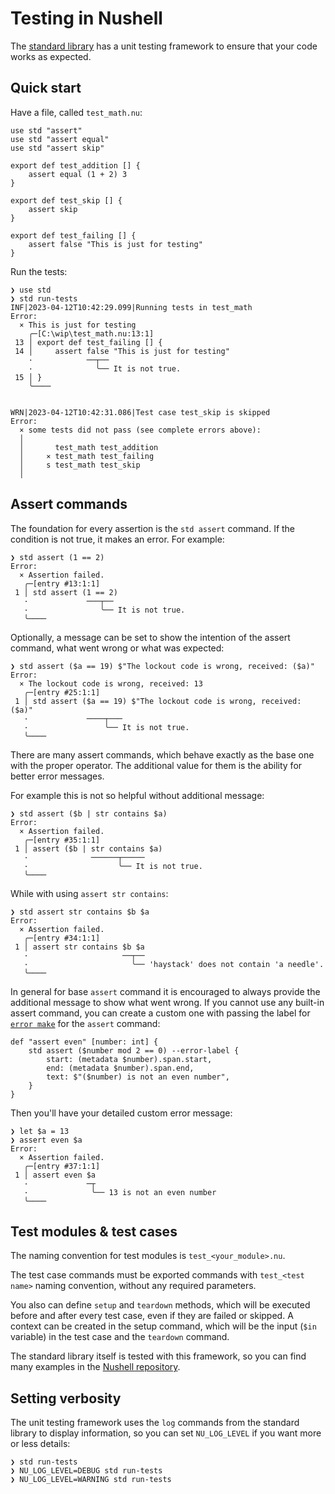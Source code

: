 # Testing in Nushell

The [standard library](standard_library.md) has a unit testing framework to ensure that your code works as expected.

## Quick start

Have a file, called `test_math.nu`:

```nushell
use std "assert"
use std "assert equal"
use std "assert skip"

export def test_addition [] {
    assert equal (1 + 2) 3
}

export def test_skip [] {
    assert skip
}

export def test_failing [] {
    assert false "This is just for testing"
}
```

Run the tests:

```
❯ use std
❯ std run-tests
INF|2023-04-12T10:42:29.099|Running tests in test_math
Error:
  × This is just for testing
    ╭─[C:\wip\test_math.nu:13:1]
 13 │ export def test_failing [] {
 14 │     assert false "This is just for testing"
    ·            ──┬──
    ·              ╰── It is not true.
 15 │ }
    ╰────


WRN|2023-04-12T10:42:31.086|Test case test_skip is skipped
Error:
  × some tests did not pass (see complete errors above):
  │
  │       test_math test_addition
  │     ⨯ test_math test_failing
  │     s test_math test_skip
  │
```


## Assert commands

The foundation for every assertion is the `std assert` command. If the condition is not true, it makes an error. For example:


```
❯ std assert (1 == 2)
Error:
  × Assertion failed.
   ╭─[entry #13:1:1]
 1 │ std assert (1 == 2)
   ·             ───┬──
   ·                ╰── It is not true.
   ╰────
```

Optionally, a message can be set to show the intention of the assert command, what went wrong or what was expected:

```nushell
❯ std assert ($a == 19) $"The lockout code is wrong, received: ($a)"
Error:
  × The lockout code is wrong, received: 13
   ╭─[entry #25:1:1]
 1 │ std assert ($a == 19) $"The lockout code is wrong, received: ($a)"
   ·             ────┬───
   ·                 ╰── It is not true.
   ╰────
```

There are many assert commands, which behave exactly as the base one with the proper operator. The additional value for them is the ability for better error messages.

For example this is not so helpful without additional message:

```
❯ std assert ($b | str contains $a)
Error:
  × Assertion failed.
   ╭─[entry #35:1:1]
 1 │ assert ($b | str contains $a)
   ·              ──────┬─────
   ·                    ╰── It is not true.
   ╰────
```

While with using `assert str contains`:

```
❯ std assert str contains $b $a
Error:
  × Assertion failed.
   ╭─[entry #34:1:1]
 1 │ assert str contains $b $a
   ·                     ──┬──
   ·                       ╰── 'haystack' does not contain 'a needle'.
   ╰────
```

In general for base `assert` command it is encouraged to always provide the additional message to show what went wrong. If you cannot use any built-in assert command, you can create a custom one with passing the label for [`error make`](error_make.md) for the `assert` command:

```
def "assert even" [number: int] {
    std assert ($number mod 2 == 0) --error-label {
        start: (metadata $number).span.start,
        end: (metadata $number).span.end,
        text: $"($number) is not an even number",
    }
}
```

Then you'll have your detailed custom error message:

```
❯ let $a = 13
❯ assert even $a
Error:
  × Assertion failed.
   ╭─[entry #37:1:1]
 1 │ assert even $a
   ·             ─┬
   ·              ╰── 13 is not an even number
   ╰────
```

## Test modules & test cases

The naming convention for test modules is `test_<your_module>.nu`.

The test case commands must be exported commands with `test_<test name>` naming convention, without any required parameters.

You also can define `setup` and `teardown` methods, which will be executed before and after every test case, even if they are failed or skipped. A context can be created in the setup command, which will be the input (`$in` variable) in the test case and the `teardown` command.

The standard library itself is tested with this framework, so you can find many examples in the [Nushell repository](https://github.com/nushell/nushell/blob/main/crates/nu-std/tests/).

## Setting verbosity

The unit testing framework uses the `log` commands from the standard library to display information, so you can set `NU_LOG_LEVEL` if you want more or less details:

```
❯ std run-tests
❯ NU_LOG_LEVEL=DEBUG std run-tests
❯ NU_LOG_LEVEL=WARNING std run-tests
```
